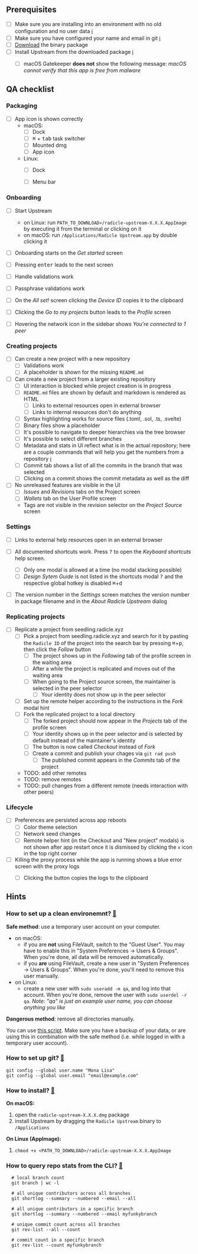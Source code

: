 ## Prerequisites

- [ ] Make sure you are installing into an environment with no old
      configuration and no user data [ℹ️](#01)
- [ ] Make sure you have configured your name and email in git [ℹ️](#02)
- [ ] [Download][bu] the binary package
- [ ] Install Upstream from the downloaded package [ℹ️](#03)
  - [ ] macOS Gatekeeper **does not** show the following message:
        _macOS cannot verify that this app is free from malware_


## QA checklist

### Packaging

- [ ] App icon is shown correctly
  - macOS:
    - [ ] Dock
    - [ ] <kbd>⌘</kbd> + <kbd>tab</kbd> task switcher
    - [ ] Mounted dmg
    - [ ] App icon
  - Linux:
    - [ ] Dock
    - [ ] Menu bar


### Onboarding

- [ ] Start Upstream
  - on Linux: run `PATH_TO_DOWNLOAD>/radicle-upstream-X.X.X.AppImage` by
    executing it from the terminal or clicking on it
  - on macOS: run `/Applications/Radicle Upstream.app` by double clicking it
- [ ] Onboarding starts on the _Get started_ screen
- [ ] Pressing <kbd>enter</kbd> leads to the next screen
- [ ] Handle validations work
- [ ] Passphrase validations work
- [ ] On the _All set!_ screen clicking the _Device ID_ copies it to the
      clipboard
- [ ] Clicking the _Go to my projects_ button leads to the _Profile_ screen
- [ ] Hovering the network icon in the sidebar shows
      _You're connected to 1 peer_


### Creating projects

- [ ] Can create a new project with a new repository
  - [ ] Validations work
  - [ ] A placeholder is shown for the missing `README.md`
- [ ] Can create a new project from a larger existing repository
  - [ ] UI interaction is blocked while project creation is in progress
  - [ ] `README.md` files are shown by default and markdown is rendered as HTML
    - [ ] Links to external resources open in external browser
    - [ ] Links to internal resources don't do anything
  - [ ] Syntax highlighting works for source files (.toml, .sol, .ts, .svelte)
  - [ ] Binary files show a placeholder
  - [ ] It's possible to navigate to deeper hierarchies via the tree browser
  - [ ] It's possible to select different branches
  - [ ] Metadata and stats in UI reflect what is in the actual repository; here
        are a couple commands that will help you get the numbers from
        a repository [ℹ️](#04)
  - [ ] Commit tab shows a list of all the commits in the branch that was
        selected
  - [ ] Clicking on a commit shows the commit metadata as well as the diff
- [ ] No unreleased features are visible in the UI
    - [ ] _Issues_ and _Revisions_ tabs on the Project screen
    - [ ] _Wallets_ tab on the User Profile screen
    - Tags are not visible in the revision selector on the _Project Source_
      screen


### Settings

- [ ] Links to external help resources open in an external browser
- [ ] All documented shortcuts work. Press <kbd>?</kbd> to open the
      _Keyboard shortcuts_ help screen.
  - [ ] Only one modal is allowed at a time (no modal stacking possible)
  - [ ] _Design Sytem Guide_ is not listed in the shortcuts modal
        <kbd>?</kbd> and the respective global hotkey is disabled
        <kbd>⌘</kbd>+<kbd>d</kbd>
- [ ] The version number in the _Settings_ screen matches the version number in
      package filename and in the _About Radicle Upstream_ dialog


### Replicating projects

- [ ] Replicate a project from seedling.radicle.xyz
  - [ ] Pick a project from seedling.radicle.xyz and search for it by pasting
        the `Radicle ID` of the project into the search bar by pressing
        <kbd>⌘</kbd>+<kbd>p</kbd>, then click the _Follow_ button
    - [ ] The project shows up in the _Following_ tab of the profile screen in
          the waiting area
    - [ ] After a while the project is replicated and moves out of the waiting
          area
    - [ ] When going to the Project source screen, the maintainer is selected
          in the peer selector
      - [ ] Your identity does not show up in the peer selector
  - [ ] Set up the remote helper according to the instructions in the _Fork_
        modal hint
  - [ ] Fork the replicated project to a local directory
    - [ ] The forked project should now appear in the _Projects_ tab of the
          profile screen
    - [ ] Your identity shows up in the peer selector and is selected by
          default instead of the maintainer's identity
    - [ ] The button is now called _Checkout_ instead of _Fork_
    - [ ] Create a commit and publish your chages via `git rad push`
      - [ ] The published commit appears in the _Commits_ tab of the project
  - TODO: add other remotes
  - TODO: remove remotes
  - TODO: pull changes from a different remote (needs interaction with other peers)


### Lifecycle

- [ ] Preferences are persisted across app reboots
  - [ ] Color theme selection
  - [ ] Network seed changes
  - [ ] Remote helper hint (in the Checkout and "New project" modals) is not
        shown after app restart once it is dismissed by clicking the `x` icon
        in the top right corner
- [ ] Killing the proxy process while the app is running shows a blue error
      screen with the proxy logs
  - [ ] Clicking the button copies the logs to the clipboard


## Hints

### How to set up a clean environemnt? <a href="#user-content-01" id="01">🔗</a>

**Safe method**: use a temporary user account on your computer.

  - on macOS:
    - if you are **not** using FileVault, switch to the "Guest User". You may
      have to enable this in "System Preferences -> Users & Groups".  When
      you're done, all data will be removed automatically.
    - if you **are** using FileVault, create a new user in "System
      Preferences -> Users & Groups". When you're done, you'll need to remove
      this user manually.
  - on Linux:
    - create a new user with `sudo useradd -m qa`, and log into that account.
      When you're done, remove the user with `sudo userdel -r qa`.  _Note:
      "qa" is just an example user name, you can choose anything you like_

**Dangerous method**: remove all directories manually.

You can use [this script][rs]. Make sure you have a backup of your data,
or are using this in combination with the safe method (i.e. while logged
in with a temporary user account).


### How to set up git? <a href="#user-content-02" id="02">🔗</a>
    git config --global user.name "Mona Lisa"
    git config --global user.email "email@example.com"


### How to install? <a href="#user-content-03" id="03">🔗</a>

**On macOS:**

  1. open the `radicle-upstream-X.X.X.dmg` package
  2. install Upstream by dragging the `Radicle Upstream` binary to
     `/Applications`

**On Linux (AppImage):**

  1. `chmod +x <PATH_TO_DOWNLOAD>/radicle-upstream-X.X.X.AppImage`


### How to query repo stats from the CLI? <a href="#user-content-04" id="04">🔗</a>

```
  # local branch count
  git branch | wc -l

  # all unique contributors across all branches
  git shortlog --summary --numbered --email --all

  # all unique contributors in a specific branch
  git shortlog --summary --numbered --email myfunkybranch

  # unique commit count across all branches
  git rev-list --all --count

  # commit count in a specific branch
  git rev-list --count myfunkybranch
```



[rs]: https://raw.githubusercontent.com/radicle-dev/radicle-upstream/master/scripts/reset-state.sh
[bu]: https://releases.radicle.xyz/radicle-upstream-0.1.5.dmg
